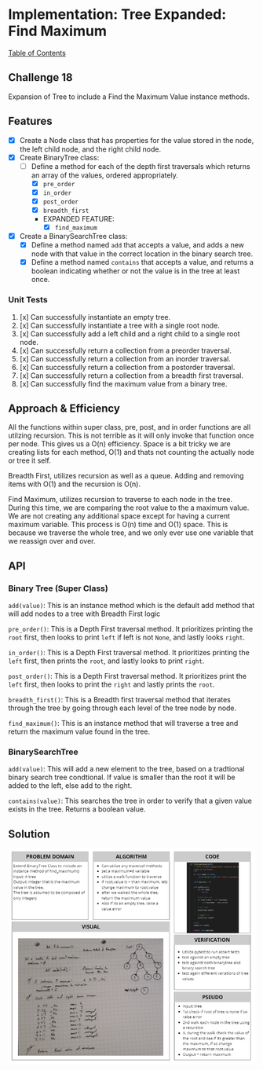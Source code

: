 # Implementation: Tree Expanded: Find Maximum
[Table of Contents](../../../README.md)
## Challenge 18
Expansion of Tree to include a Find the Maximum Value instance methods.

## Features
- [x] Create a Node class that has properties for the value stored in the node, the left child node, and the right child node.
- [x] Create BinaryTree class:
    - [ ] Define a method for each of the depth first traversals which returns an array of the values, ordered appropriately.
        - [x] `pre_order`
        - [x] `in_order`
        - [x] `post_order`
        - [x] `breadth_first`
        - EXPANDED FEATURE:
            - [x] `find_maximum`

- [x] Create a BinarySearchTree class:
    - [x] Define a method named `add` that accepts a value, and adds a new node with that value in the correct location in the binary search tree.
    - [x] Define a method named `contains` that accepts a value, and returns a boolean indicating whether or not the value is in the tree at least once.

### Unit Tests
1. [x] Can successfully instantiate an empty tree.
2. [x] Can successfully instantiate a tree with a single root node.
3. [x] Can successfully  add a left child and a right child to a single root node.
4. [x] Can successfully return a collection from a preorder traversal.
5. [x] Can successfully return a collection from an inorder traversal.
6. [x] Can successfully return a collection from a postorder traversal.
7. [x] Can successfully return a collection from a breadth first traversal.
8. [x] Can successfully find the maximum value from a binary tree.

## Approach & Efficiency
All the functions within super class, pre, post, and in order functions are all utilzing recursion. This is not terrible as it will only invoke that function once per node. This gives us a O(n) efficiency. Space is a bit tricky we are creating lists for each method, O(1) and thats not counting the actually node or tree it self.

Breadth First, utilizes recursion as well as a queue. Adding and removing items with O(1) and the recursion is O(n).

Find Maximum, utilizes recursion to traverse to each node in the tree. During this time, we are comparing the root value to the a maximum value. We are not creating any additional space except for having a current maximum variable. This process is O(n) time and O(1) space. This is because we traverse the whole tree, and we only ever use one variable that we reassign over and over.

## API
### Binary Tree (Super Class)
`add(value)`: This is an instance method which is the default add method that will add nodes to a tree with Breadth First logic

`pre_order()`: This is a Depth First traversal method. It prioritizes printing the `root` first, then looks to print `left` if left is not `None`, and lastly looks `right`.

`in_order()`: This is a Depth First traversal method. It prioritizes printing the `left` first, then prints the `root`, and lastly looks to print `right`.

`post_order()`: This is a Depth First traversal method. It prioritizes print the `left` first, then looks to print the `right` and lastly prints the `root`.

`breadth_first()`: This is a Breadth first traversal method that iterates through the tree by going through each level of the tree node by node.

`find_maximum()`: This is an instance method that will traverse a tree and return the maximum value found in the tree.

### BinarySearchTree
`add(value)`: This will add a new element to the tree, based on a tradtional binary search tree condtional. If value is smaller than the root it will be added to the left, else add to the right.

`contains(value)`: This searches the tree in order to verify that a given value exists in the tree. Returns a boolean value.

## Solution
![White Board Image](../../../assets/tree_expanded_find_maximum.png)
